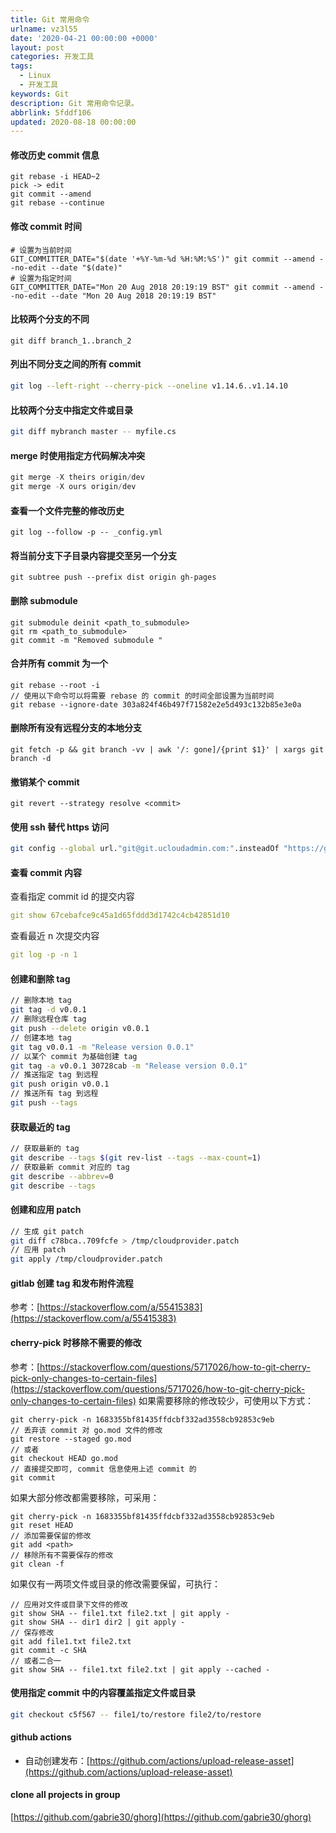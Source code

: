 ```yaml
---
title: Git 常用命令
urlname: vz3l55
date: '2020-04-21 00:00:00 +0000'
layout: post
categories: 开发工具
tags:
  - Linux
  - 开发工具
keywords: Git
description: Git 常用命令记录。
abbrlink: 5fddf106
updated: 2020-08-18 00:00:00
---
```


#### 修改历史 commit 信息

```
git rebase -i HEAD~2
pick -> edit
git commit --amend
git rebase --continue
```

#### 修改 commit 时间

```
# 设置为当前时间
GIT_COMMITTER_DATE="$(date '+%Y-%m-%d %H:%M:%S')" git commit --amend --no-edit --date "$(date)"
# 设置为指定时间
GIT_COMMITTER_DATE="Mon 20 Aug 2018 20:19:19 BST" git commit --amend --no-edit --date "Mon 20 Aug 2018 20:19:19 BST"
```

#### 比较两个分支的不同

```
git diff branch_1..branch_2
```

#### 列出不同分支之间的所有 commit

```bash
git log --left-right --cherry-pick --oneline v1.14.6..v1.14.10
```

#### 比较两个分支中指定文件或目录

```bash
git diff mybranch master -- myfile.cs
```

#### merge 时使用指定方代码解决冲突

```go
git merge -X theirs origin/dev
git merge -X ours origin/dev
```

#### 查看一个文件完整的修改历史

```
git log --follow -p -- _config.yml
```

#### 将当前分支下子目录内容提交至另一个分支

```
git subtree push --prefix dist origin gh-pages
```

#### 删除 submodule

```
git submodule deinit <path_to_submodule>
git rm <path_to_submodule>
git commit -m "Removed submodule "
```

#### 合并所有 commit 为一个

```
git rebase --root -i
// 使用以下命令可以将需要 rebase 的 commit 的时间全部设置为当前时间
git rebase --ignore-date 303a824f46b497f71582e2e5d493c132b85e3e0a
```

#### 删除所有没有远程分支的本地分支

```
git fetch -p && git branch -vv | awk '/: gone]/{print $1}' | xargs git branch -d
```

#### 撤销某个 commit

```
git revert --strategy resolve <commit>
```

#### 使用 ssh 替代 https 访问

```bash
git config --global url."git@git.ucloudadmin.com:".insteadOf "https://git.ucloudadmin.com/"
```

#### 查看 commit 内容

查看指定 commit id 的提交内容

```yaml
git show 67cebafce9c45a1d65fddd3d1742c4cb42851d10
```

查看最近 n 次提交内容

```yaml
git log -p -n 1
```

#### 创建和删除 tag

```bash
// 删除本地 tag
git tag -d v0.0.1
// 删除远程仓库 tag
git push --delete origin v0.0.1
// 创建本地 tag
git tag v0.0.1 -m "Release version 0.0.1"
// 以某个 commit 为基础创建 tag
git tag -a v0.0.1 30728cab -m "Release version 0.0.1"
// 推送指定 tag 到远程
git push origin v0.0.1
// 推送所有 tag 到远程
git push --tags
```

#### 获取最近的 tag

```bash
// 获取最新的 tag
git describe --tags $(git rev-list --tags --max-count=1)
// 获取最新 commit 对应的 tag
git describe --abbrev=0
git describe --tags
```

#### 创建和应用 patch

```bash
// 生成 git patch
git diff c78bca..709fcfe > /tmp/cloudprovider.patch
// 应用 patch
git apply /tmp/cloudprovider.patch
```

#### gitlab 创建 tag 和发布附件流程

参考：[https://stackoverflow.com/a/55415383](https://stackoverflow.com/a/55415383)

#### cherry-pick 时移除不需要的修改

参考：[https://stackoverflow.com/questions/5717026/how-to-git-cherry-pick-only-changes-to-certain-files](https://stackoverflow.com/questions/5717026/how-to-git-cherry-pick-only-changes-to-certain-files)
如果需要移除的修改较少，可使用以下方式：

```
git cherry-pick -n 1683355bf81435ffdcbf332ad3558cb92853c9eb
// 丢弃该 commit 对 go.mod 文件的修改
git restore --staged go.mod
// 或者
git checkout HEAD go.mod
// 直接提交即可, commit 信息使用上述 commit 的
git commit
```

如果大部分修改都需要移除，可采用：

```
git cherry-pick -n 1683355bf81435ffdcbf332ad3558cb92853c9eb
git reset HEAD
// 添加需要保留的修改
git add <path>
// 移除所有不需要保存的修改
git clean -f
```

如果仅有一两项文件或目录的修改需要保留，可执行：

```
// 应用对文件或目录下文件的修改
git show SHA -- file1.txt file2.txt | git apply -
git show SHA -- dir1 dir2 | git apply -
// 保存修改
git add file1.txt file2.txt
git commit -c SHA
// 或者二合一
git show SHA -- file1.txt file2.txt | git apply --cached -
```

#### 使用指定 commit 中的内容覆盖指定文件或目录

```bash
git checkout c5f567 -- file1/to/restore file2/to/restore
```

#### github actions

- 自动创建发布：[https://github.com/actions/upload-release-asset](https://github.com/actions/upload-release-asset)

#### clone all projects in group

[https://github.com/gabrie30/ghorg](https://github.com/gabrie30/ghorg)
